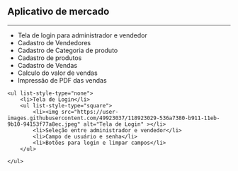 <body>
    <h2>Aplicativo de mercado</h2>
    <hr>
    <ul>
        <li>Tela de login para administrador e vendedor</li>
        <li>Cadastro de Vendedores</li>
        <li>Cadastro de Categoria de produto</li>
        <li>Cadastro de produtos</li>
        <li>Cadastro de Vendas</li>
        <li>Calculo do valor de vendas</li>
        <li>Impressão de PDF das vendas</li>        
    </ul>

    <ul list-style-type="none">
        <li>Tela de Login</li>
        <ul list-style-type="square">            
            <li><img src="https://user-images.githubusercontent.com/49923037/118923029-536a7380-b911-11eb-9b10-94153f77a8ec.jpeg" alt="Tela de Login" ></li>
            <li>Seleção entre administrador e vendedor</li>
            <li>Campo de usuário e senha</li>
            <li>Botões para login e limpar campos</li>
        </ul>
        
    </ul>
</body>
